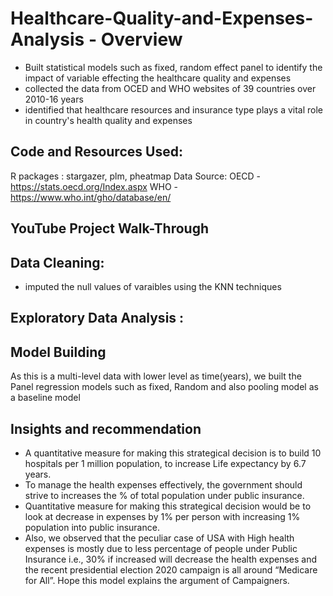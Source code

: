 # Healthcare-Quality-and-Expenses-Analysis - Overview

* Built statistical models such as fixed, random effect panel to identify the impact of variable effecting the healthcare quality and expenses
* collected the data from OCED and WHO websites of 39 countries over 2010-16 years
* identified that healthcare resources and insurance type plays a vital role in country's health quality and expenses

## Code and Resources Used:

R packages : stargazer, plm, pheatmap
Data Source: 
OECD - https://stats.oecd.org/Index.aspx
WHO  - https://www.who.int/gho/database/en/

## YouTube Project Walk-Through

## Data Cleaning:

* imputed the null values of varaibles using the KNN techniques 

## Exploratory Data Analysis :

## Model Building

As this is a multi-level data with lower level as time(years), we built the Panel regression models such as fixed, Random and also pooling model as a baseline model

## Insights and recommendation 

* A quantitative measure for making this strategical decision is to build 10 hospitals per 1
million population, to increase Life expectancy by 6.7 years.
* To manage the health expenses effectively, the government should strive to increases the
% of total population under public insurance.
* Quantitative measure for making this strategical decision would be to look at decrease in
expenses by 1% per person with increasing 1% population into public insurance.
* Also, we observed that the peculiar case of USA with High health expenses is mostly due
to less percentage of people under Public Insurance i.e., 30% if increased will decrease the
health expenses and the recent presidential election 2020 campaign is all around “Medicare
for All”. Hope this model explains the argument of Campaigners. 



